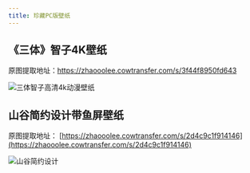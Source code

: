 ```yaml
---
title: 珍藏PC版壁纸
---
```




## 《三体》智子4K壁纸

原图提取地址：https://zhaooolee.cowtransfer.com/s/3f44f8950fd643

![三体智子高清4k动漫壁纸](https://www.v2fy.com/asset/0i/jikemiji/jikemiji-md/pc-wallpaper.assets/%E4%B8%89%E4%BD%93%E6%99%BA%E5%AD%90%E9%AB%98%E6%B8%854k%E5%8A%A8%E6%BC%AB%E5%A3%81%E7%BA%B8.jpg)





## 山谷简约设计带鱼屏壁纸

原图提取地址： [https://zhaooolee.cowtransfer.com/s/2d4c9c1f914146](https://zhaooolee.cowtransfer.com/s/2d4c9c1f914146)

![山谷简约设计](https://www.v2fy.com/asset/0i/jikemiji/jikemiji-md/wallpaper.assets/%E5%B1%B1%E8%B0%B7%E7%AE%80%E7%BA%A6%E8%AE%BE%E8%AE%A1.jpg)




